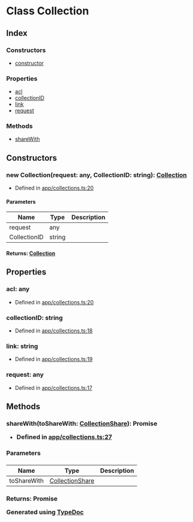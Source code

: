 # Class Collection


## Index

### Constructors
* [constructor](_app_collections_.collection.md#constructor)

### Properties
* [acl](_app_collections_.collection.md#acl)
* [collectionID](_app_collections_.collection.md#collectionid)
* [link](_app_collections_.collection.md#link)
* [request](_app_collections_.collection.md#request)

### Methods
* [shareWith](_app_collections_.collection.md#sharewith)

## Constructors

### new Collection(request: any, CollectionID: string): [Collection](_app_collections_.collection.md)
  
* Defined in [app/collections.ts:20](https://github.com/ibm-xforce/xfe-node/blob/master/app/collections.ts#L20)


#### Parameters

| Name | Type | Description |
| ---- | ---- | ---- |
| request | any|  |
| CollectionID | string|  |

#### Returns: [Collection](_app_collections_.collection.md)

## Properties

### acl: any

* Defined in [app/collections.ts:20](https://github.com/ibm-xforce/xfe-node/blob/master/app/collections.ts#L20)


### collectionID: string

* Defined in [app/collections.ts:18](https://github.com/ibm-xforce/xfe-node/blob/master/app/collections.ts#L18)


### link: string

* Defined in [app/collections.ts:19](https://github.com/ibm-xforce/xfe-node/blob/master/app/collections.ts#L19)


### request: any

* Defined in [app/collections.ts:17](https://github.com/ibm-xforce/xfe-node/blob/master/app/collections.ts#L17)


## Methods

### shareWith(toShareWith: [CollectionShare](../interfaces/_app_interfaces_collection_.collectionshare.md)): Promise<Object>
  
* Defined in [app/collections.ts:27](https://github.com/ibm-xforce/xfe-node/blob/master/app/collections.ts#L27)


#### Parameters

| Name | Type | Description |
| ---- | ---- | ---- |
| toShareWith | [CollectionShare](../interfaces/_app_interfaces_collection_.collectionshare.md)|  |

#### Returns: Promise<Object>


Generated using [TypeDoc](http://typedoc.io)
